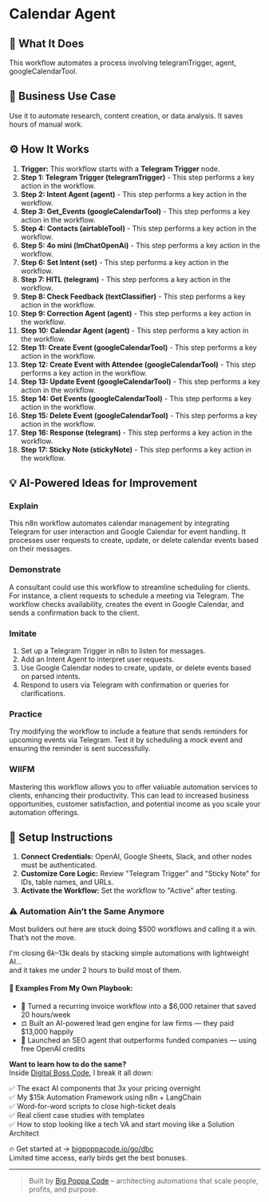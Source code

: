 # Calendar Agent

## 🚀 What It Does
This workflow automates a process involving telegramTrigger, agent, googleCalendarTool.

## 💼 Business Use Case
Use it to automate research, content creation, or data analysis. It saves hours of manual work.

## ⚙️ How It Works
1.  **Trigger:** This workflow starts with a **Telegram Trigger** node.
2. **Step 1: Telegram Trigger (telegramTrigger)** - This step performs a key action in the workflow.
3. **Step 2: Intent Agent (agent)** - This step performs a key action in the workflow.
4. **Step 3: Get_Events (googleCalendarTool)** - This step performs a key action in the workflow.
5. **Step 4: Contacts (airtableTool)** - This step performs a key action in the workflow.
6. **Step 5: 4o mini (lmChatOpenAi)** - This step performs a key action in the workflow.
7. **Step 6: Set Intent (set)** - This step performs a key action in the workflow.
8. **Step 7: HITL (telegram)** - This step performs a key action in the workflow.
9. **Step 8: Check Feedback (textClassifier)** - This step performs a key action in the workflow.
10. **Step 9: Correction Agent (agent)** - This step performs a key action in the workflow.
11. **Step 10: Calendar Agent (agent)** - This step performs a key action in the workflow.
12. **Step 11: Create Event (googleCalendarTool)** - This step performs a key action in the workflow.
13. **Step 12: Create Event with Attendee (googleCalendarTool)** - This step performs a key action in the workflow.
14. **Step 13: Update Event (googleCalendarTool)** - This step performs a key action in the workflow.
15. **Step 14: Get Events (googleCalendarTool)** - This step performs a key action in the workflow.
16. **Step 15: Delete Event (googleCalendarTool)** - This step performs a key action in the workflow.
17. **Step 16: Response (telegram)** - This step performs a key action in the workflow.
18. **Step 17: Sticky Note (stickyNote)** - This step performs a key action in the workflow.

## 💡 AI-Powered Ideas for Improvement
### Explain
This n8n workflow automates calendar management by integrating Telegram for user interaction and Google Calendar for event handling. It processes user requests to create, update, or delete calendar events based on their messages.

### Demonstrate
A consultant could use this workflow to streamline scheduling for clients. For instance, a client requests to schedule a meeting via Telegram. The workflow checks availability, creates the event in Google Calendar, and sends a confirmation back to the client.

### Imitate
1. Set up a Telegram Trigger in n8n to listen for messages.
2. Add an Intent Agent to interpret user requests.
3. Use Google Calendar nodes to create, update, or delete events based on parsed intents.
4. Respond to users via Telegram with confirmation or queries for clarifications.

### Practice
Try modifying the workflow to include a feature that sends reminders for upcoming events via Telegram. Test it by scheduling a mock event and ensuring the reminder is sent successfully.

### WIIFM
Mastering this workflow allows you to offer valuable automation services to clients, enhancing their productivity. This can lead to increased business opportunities, customer satisfaction, and potential income as you scale your automation offerings.

## 🔧 Setup Instructions
1. **Connect Credentials:** OpenAI, Google Sheets, Slack, and other nodes must be authenticated.
2. **Customize Core Logic:** Review "Telegram Trigger" and "Sticky Note" for IDs, table names, and URLs.
3. **Activate the Workflow:** Set the workflow to "Active" after testing.

### ⚠️ Automation Ain’t the Same Anymore

Most builders out here are stuck doing $500 workflows and calling it a win.  
That’s not the move.  

I'm closing $6k–$13k deals by stacking simple automations with lightweight AI...  
and it takes me under 2 hours to build most of them.

#### 🧠 Examples From My Own Playbook:
- 🔁 Turned a recurring invoice workflow into a $6,000 retainer that saved 20 hours/week  
- ⚖️ Built an AI-powered lead gen engine for law firms — they paid $13,000 happily  
- 🚀 Launched an SEO agent that outperforms funded companies — using free OpenAI credits  

**Want to learn how to do the same?**  
Inside [Digital Boss Code](https://bigpoppacode.io/go/dbc), I break it all down:

✅ The exact AI components that 3x your pricing overnight  
✅ My $15k Automation Framework using n8n + LangChain  
✅ Word-for-word scripts to close high-ticket deals  
✅ Real client case studies with templates  
✅ How to stop looking like a tech VA and start moving like a Solution Architect  

🔥 Get started at → [bigpoppacode.io/go/dbc](https://bigpoppacode.io/go/dbc)  
Limited time access, early birds get the best bonuses.

---
> Built by [Big Poppa Code](https://bigpoppacode.io) – architecting automations that scale people, profits, and purpose.
